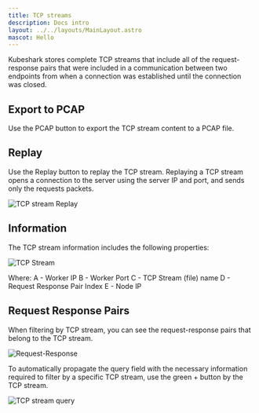 ```yaml
---
title: TCP streams
description: Docs intro
layout: ../../layouts/MainLayout.astro
mascot: Hello
---
```


Kubeshark stores complete TCP streams that include all of the request-response pairs that were included in a communication between two endpoints from when a connection was established until the connection was closed.

## Export to PCAP

Use the PCAP button to export the TCP stream content to a PCAP file.

## Replay

Use the Replay button to replay the TCP stream. Replaying a TCP stream opens a connection to the server using the server IP and port, and sends only the requests packets. 

![TCP stream Replay](/tcp-replay.png)

## Information

The TCP stream information includes the following properties:

![TCP Stream](/tcp-stream.png)

Where:
A - Worker IP
B - Worker Port
C - TCP Stream (file) name
D - Request Response Pair Index
E - Node IP

## Request Response Pairs 

When filtering by TCP stream, you can see the request-response pairs that belong to the TCP stream.

![Request-Response](/req-res.png)

To automatically propagate the query field with the necessary information required to filter by a specific TCP stream, use the green + button by the TCP stream.

![TCP stream query](/stream-query.png)


